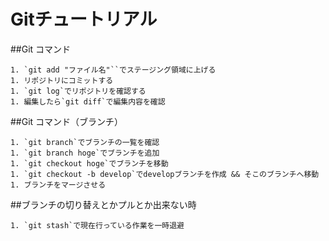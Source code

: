 # Gitチュートリアル

##Git コマンド
```
1. `git add "ファイル名"``でステージング領域に上げる
1. リポジトリにコミットする
1. `git log`でリポジトリを確認する
1. 編集したら`git diff`で編集内容を確認
```

##Git コマンド（ブランチ）
```
1. `git branch`でブランチの一覧を確認
1. `git branch hoge`でブランチを追加
1. `git checkout hoge`でブランチを移動
1. `git checkout -b develop`でdevelopブランチを作成 && そこのブランチへ移動
1. ブランチをマージさせる

```
##ブランチの切り替えとかプルとか出来ない時
```
1. `git stash`で現在行っている作業を一時退避
```

